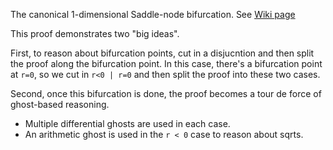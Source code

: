 The canonical 1-dimensional Saddle-node bifurcation.
See [Wiki page](https://en.wikipedia.org/wiki/Saddle-node_bifurcation)

This proof demonstrates two "big ideas".

First, to reason about bifurcation points, cut in a disjucntion and then
split the proof along the bifurcation point. In this case,
there's a bifurcation point at `r=0`, so we cut in `r<0 | r=0`
and then split the proof into these two cases.

Second, once this bifurcation is done,
the proof becomes a tour de force of ghost-based reasoning.

 * Multiple differential ghosts are used in each case.
 * An arithmetic ghost is used in the `r < 0` case to reason about sqrts.


